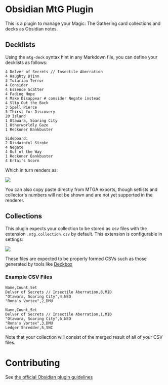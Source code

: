 # Obsidian MtG Plugin

This is a plugin to manage your Magic: The Gathering card collections and decks as Obsidian notes.

## Decklists

Using the `mtg-deck` syntax hint in any Markdown file, you can define your decklists as follows:

```mtgdeck
4 Delver of Secrets // Insectile Aberration
4 Haughty Djinn
3 Tolarian Terror
4 Consider
4 Essence Scatter
4 Fading Hope
4 Make Disappear # consider Negate instead
4 Slip Out the Back
3 Spell Pierce
3 Thirst for Discovery
20 Island
1 Otawara, Soaring City
1 Otherworldly Gaze
1 Reckoner Bankbuster

Sideboard:
2 Disdainful Stroke
4 Negate
4 Out of the Way
1 Reckoner Bankbuster
4 Ertai's Scorn
```

Which in turn renders as:

![](docs/img/example_decklist.png)

You can also copy paste directly from MTGA exports, though setlists and collector's numbers will not be shown and are not yet supported in the renderer.

## Collections

This plugin expects your collection to be stored as csv files with the extension `.mtg.collection.csv` by default.  This extension is configurable in settings:

![](docs/img/example_settings.png)

These files are expected to be properly formed CSVs such as those generated by tools like [Deckbox](https://deckbox.org/)

### Example CSV Files

```
Name,Count,Set
Delver of Secrets // Insectile Aberration,8,MID
"Otawara, Soaring City",4,NEO
"Rona's Vortex",2,DMU
```

```
Name,Count,Set
Delver of Secrets // Insectile Aberration,1,MID
"Otawara, Soaring City",6,NEO
"Rona's Vortex",3,DMU
Ledger Shredder,5,SNC
```

Note that your collection will consist of the merged result of all of your CSV files.

# Contributing

See [the official Obsidian plugin guidelines](https://github.com/obsidianmd/obsidian-sample-plugin#obsidian-sample-plugin)